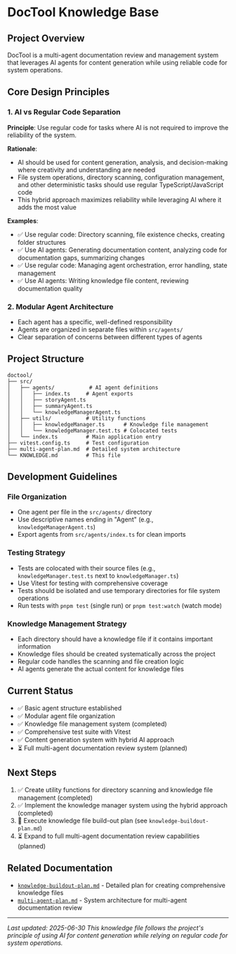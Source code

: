 # DocTool Knowledge Base

## Project Overview

DocTool is a multi-agent documentation review and management system that leverages AI agents for content generation while using reliable code for system operations.

## Core Design Principles

### 1. AI vs Regular Code Separation
**Principle**: Use regular code for tasks where AI is not required to improve the reliability of the system.

**Rationale**: 
- AI should be used for content generation, analysis, and decision-making where creativity and understanding are needed
- File system operations, directory scanning, configuration management, and other deterministic tasks should use regular TypeScript/JavaScript code
- This hybrid approach maximizes reliability while leveraging AI where it adds the most value

**Examples**:
- ✅ Use regular code: Directory scanning, file existence checks, creating folder structures
- ✅ Use AI agents: Generating documentation content, analyzing code for documentation gaps, summarizing changes
- ✅ Use regular code: Managing agent orchestration, error handling, state management
- ✅ Use AI agents: Writing knowledge file content, reviewing documentation quality

### 2. Modular Agent Architecture
- Each agent has a specific, well-defined responsibility
- Agents are organized in separate files within `src/agents/`
- Clear separation of concerns between different types of agents

## Project Structure

```
doctool/
├── src/
│   ├── agents/           # AI agent definitions
│   │   ├── index.ts     # Agent exports
│   │   ├── storyAgent.ts
│   │   ├── summaryAgent.ts
│   │   └── knowledgeManagerAgent.ts
│   ├── utils/           # Utility functions
│   │   ├── knowledgeManager.ts      # Knowledge file management
│   │   └── knowledgeManager.test.ts # Colocated tests
│   └── index.ts         # Main application entry
├── vitest.config.ts     # Test configuration
├── multi-agent-plan.md  # Detailed system architecture
└── KNOWLEDGE.md         # This file
```

## Development Guidelines

### File Organization
- One agent per file in the `src/agents/` directory
- Use descriptive names ending in "Agent" (e.g., `knowledgeManagerAgent.ts`)
- Export agents from `src/agents/index.ts` for clean imports

### Testing Strategy
- Tests are colocated with their source files (e.g., `knowledgeManager.test.ts` next to `knowledgeManager.ts`)
- Use Vitest for testing with comprehensive coverage
- Tests should be isolated and use temporary directories for file system operations
- Run tests with `pnpm test` (single run) or `pnpm test:watch` (watch mode)

### Knowledge Management Strategy
- Each directory should have a knowledge file if it contains important information
- Knowledge files should be created systematically across the project
- Regular code handles the scanning and file creation logic
- AI agents generate the actual content for knowledge files

## Current Status

- ✅ Basic agent structure established
- ✅ Modular agent file organization
- ✅ Knowledge file management system (completed)
- ✅ Comprehensive test suite with Vitest
- ✅ Content generation system with hybrid AI approach
- ⏳ Full multi-agent documentation review system (planned)

## Next Steps

1. ✅ Create utility functions for directory scanning and knowledge file management (completed)
2. ✅ Implement the knowledge manager system using the hybrid approach (completed)
3. 🔄 Execute knowledge file build-out plan (see `knowledge-buildout-plan.md`)
4. ⏳ Expand to full multi-agent documentation review capabilities (planned)

## Related Documentation

- [`knowledge-buildout-plan.md`](./knowledge-buildout-plan.md) - Detailed plan for creating comprehensive knowledge files
- [`multi-agent-plan.md`](./multi-agent-plan.md) - System architecture for multi-agent documentation review

---

*Last updated: 2025-06-30*
*This knowledge file follows the project's principle of using AI for content generation while relying on regular code for system operations.*

